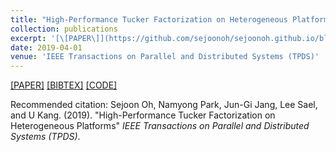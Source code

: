 ```yaml
---
title: "High-Performance Tucker Factorization on Heterogeneous Platforms"
collection: publications
excerpt: '[\[PAPER\]](https://github.com/sejoonoh/sejoonoh.github.io/blob/master/files/GTA_paper.pdf) [\[BIBTEX\]](https://github.com/sejoonoh/sejoonoh.github.io/blob/master/files/GTA.bib) [\[CODE\]](https://github.com/sejoonoh/GTA-Tensor)'
date: 2019-04-01
venue: 'IEEE Transactions on Parallel and Distributed Systems (TPDS)'
---
```

[\[PAPER\]](https://github.com/sejoonoh/sejoonoh.github.io/blob/master/files/GTA_paper.pdf) [\[BIBTEX\]](https://github.com/sejoonoh/sejoonoh.github.io/blob/master/files/GTA.bib) [\[CODE\]](https://github.com/sejoonoh/GTA-Tensor)

Recommended citation: Sejoon Oh, Namyong Park, Jun-Gi Jang, Lee Sael, and U Kang. (2019). "High-Performance Tucker Factorization on Heterogeneous Platforms" <i>IEEE Transactions on Parallel and Distributed Systems (TPDS)</i>.
